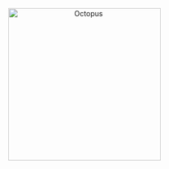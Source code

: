 <p align="center">
  <img
    src="https://cdn.byronpolley.com/octopus.svg"
    alt="Octopus"
    width="300"
  />
</p>

